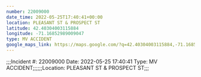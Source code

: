 ```yaml
---
number: 22009000
date_time: 2022-05-25T17:40:41+00:00
location: PLEASANT ST & PROSPECT ST
latitude: 42.40304003115884
longitude: -71.16852989009047
type: MV ACCIDENT
google_maps_link: https://maps.google.com/?q=42.40304003115884,-71.16852989009047
---
```


;;;Incident #: 22009000  Date: 2022-05-25 17:40:41   Type: MV ACCIDENT;;;;;;Location: PLEASANT ST & PROSPECT ST;;;
